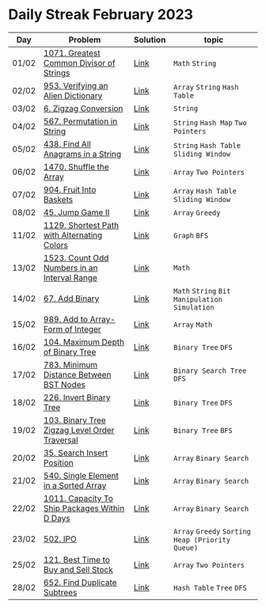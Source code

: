 # Daily Streak February 2023

|Day|Problem|Solution|topic|
|---|-------|--------|-----|
|01/02|[1071. Greatest Common Divisor of Strings](https://leetcode.com/problems/greatest-common-divisor-of-strings/)|[Link](./1071-greatest_common_divisor_of_strings.cpp)|`Math` `String`|
|02/02|[953. Verifying an Alien Dictionary](https://leetcode.com/problems/verifying-an-alien-dictionary/)|[Link](./953-verifying_an_alien_dictionary.cpp)|`Array` `String` `Hash Table`|
|03/02|[6. Zigzag Conversion](https://leetcode.com/problems/zigzag-conversion/)|[Link](./6-Zigzag_Conversion.cpp)|`String`|
|04/02|[567. Permutation in String](https://leetcode.com/problems/permutation-in-string/)|[Link](./567-permutation_in_string.cpp)|`String` `Hash Map` `Two Pointers`|
|05/02|[438. Find All Anagrams in a String](https://leetcode.com/problems/find-all-anagrams-in-a-string/)|[Link](./438-find_all_anagrams_in_a_string.cpp)|`String` `Hash Table` `Sliding Window`|
|06/02|[1470. Shuffle the Array](https://leetcode.com/problems/shuffle-the-array/)|[Link](./1470-shuffle_the_array.cpp)|`Array` `Two Pointers`|
|07/02|[904. Fruit Into Baskets](https://leetcode.com/problems/fruit-into-baskets/)|[Link](./904-fruit_into_baskets.cpp)|`Array` `Hash Table` `Sliding Window`|
|08/02|[45. Jump Game II](https://leetcode.com/problems/jump-game-ii/)|[Link](./45-jump_game_ii.cpp)|`Array` `Greedy`|
|11/02|[1129. Shortest Path with Alternating Colors](https://leetcode.com/problems/shortest-path-with-alternating-colors/)|[Link](./1129-shortest_path_with_alternating_colors.cpp)|`Graph` `BFS`|
|13/02|[1523. Count Odd Numbers in an Interval Range](https://leetcode.com/problems/count-odd-numbers-in-an-interval-range/)|[Link](./1523-count_odd_numbers_in_an_interval_range.cpp)|`Math`|
|14/02|[67. Add Binary](https://leetcode.com/problems/add-binary/)|[Link](./67-add_binary.cpp)|`Math` `String` `Bit Manipulation` `Simulation`|
|15/02|[989. Add to Array-Form of Integer](https://leetcode.com/problems/add-to-array-form-of-integer/)|[Link](./989-add_to_array_form_of_integer.cpp)|`Array` `Math`|
|16/02|[104. Maximum Depth of Binary Tree](https://leetcode.com/problems/maximum-depth-of-binary-tree/)|[Link](./104-maximum_depth_of_binary_tree.cpp)|`Binary Tree` `DFS`|
|17/02|[783. Minimum Distance Between BST Nodes](https://leetcode.com/problems/minimum-distance-between-bst-nodes/)|[Link](./783-minimum_distance_between_bst_nodes.cpp)|`Binary Search Tree` `DFS`|
|18/02|[226. Invert Binary Tree](https://leetcode.com/problems/invert-binary-tree/)|[Link](./226-invert_binary_tree.cpp)|`Binary Tree` `DFS`|
|19/02|[103. Binary Tree Zigzag Level Order Traversal](https://leetcode.com/problems/binary-tree-zigzag-level-order-traversal/)|[Link](./103-binary_tree_zigzag_level_order_traversal.cpp)|`Binary Tree` `BFS`|
|20/02|[35. Search Insert Position](https://leetcode.com/problems/search-insert-position/)|[Link](./35-serach_insert_position.cpp)|`Array` `Binary Search`|
|21/02|[540. Single Element in a Sorted Array](https://leetcode.com/problems/single-element-in-a-sorted-array/)|[Link](./540-single_element_in_a_sorted_array.cpp)|`Array` `Binary Search`|
|22/02|[1011. Capacity To Ship Packages Within D Days](https://leetcode.com/problems/capacity-to-ship-packages-within-d-days/)|[Link](./1011-capacity_to_ship_packages_within_d_days.cpp)|`Array` `Binary Search`|
|23/02|[502. IPO](https://leetcode.com/problems/ipo/)|[Link](./502-IPO.cpp)|`Array` `Greedy` `Sorting` `Heap (Priority Queue)`|
|25/02|[121. Best Time to Buy and Sell Stock](https://leetcode.com/problems/best-time-to-buy-and-sell-stock/)|[Link](./121-best_time_to_buy_and_shell_stock.cpp)|`Array` `Two Pointers`|
|28/02|[652. Find Duplicate Subtrees](https://leetcode.com/problems/find-duplicate-subtrees/)|[Link](./652-find_duplicate_subtrees.cpp)|`Hash Table` `Tree` `DFS`|
